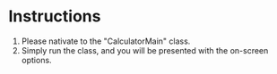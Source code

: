 # Instructions

1. Please nativate to the "CalculatorMain" class.
2. Simply run the class, and you will be presented with the on-screen options.
